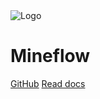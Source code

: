 <img src="https://raw.githubusercontent.com/aieuo/Mineflow/master/icon.png" style="max-width: 120px" alt="Logo">

# Mineflow

[GitHub](https://github.com/aieuo/Mineflow/)
<a href="/docs/eng/#/README">Read docs</a>
